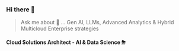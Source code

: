 ### Hi there 👋

> Ask me about 💬 ... Gen AI, LLMs, Advanced Analytics & Hybrid Multicloud Enterprise strategies

#### Cloud Solutions Architect - AI & Data Science ⛈ 

